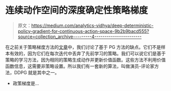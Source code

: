 # 连续动作空间的深度确定性策略梯度

> 原文：<https://medium.com/analytics-vidhya/deep-deterministic-policy-gradient-for-continuous-action-space-9b2b9bacd555?source=collection_archive---------4----------------------->

在之前关于策略梯度方法的[文章](/analytics-vidhya/policy-gradients-in-deep-reinforcement-learning-83d99575cfca)中，我们讨论了基于 PG 方法的缺点。它们不是样本有效的，因为它们在每次迭代中丢弃了先前学习的策略。我们可以说它们是基于策略的学习方法，因为相同的策略生成动作并更新价值函数。这些方法不利用价值函数信息，这需要非策略设置。所以我们有一套新的算法，叫做演员-评论家方法，DDPG 就是其中之一。

*   政策梯度是…